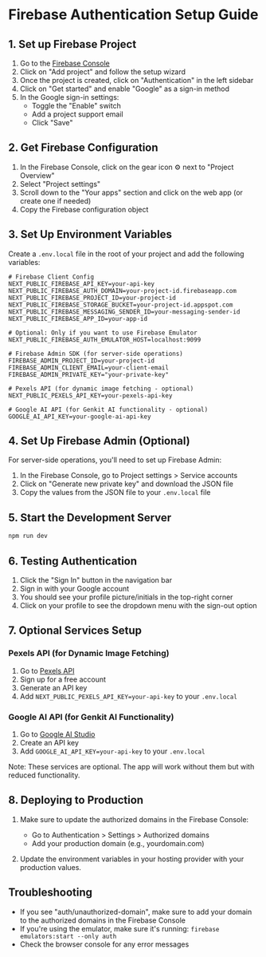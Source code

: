 # Firebase Authentication Setup Guide

## 1. Set up Firebase Project

1. Go to the [Firebase Console](https://console.firebase.google.com/)
2. Click on "Add project" and follow the setup wizard
3. Once the project is created, click on "Authentication" in the left sidebar
4. Click on "Get started" and enable "Google" as a sign-in method
5. In the Google sign-in settings:
   - Toggle the "Enable" switch
   - Add a project support email
   - Click "Save"

## 2. Get Firebase Configuration

1. In the Firebase Console, click on the gear icon ⚙️ next to "Project Overview"
2. Select "Project settings"
3. Scroll down to the "Your apps" section and click on the web app (or create one if needed)
4. Copy the Firebase configuration object

## 3. Set Up Environment Variables

Create a `.env.local` file in the root of your project and add the following variables:

```env
# Firebase Client Config
NEXT_PUBLIC_FIREBASE_API_KEY=your-api-key
NEXT_PUBLIC_FIREBASE_AUTH_DOMAIN=your-project-id.firebaseapp.com
NEXT_PUBLIC_FIREBASE_PROJECT_ID=your-project-id
NEXT_PUBLIC_FIREBASE_STORAGE_BUCKET=your-project-id.appspot.com
NEXT_PUBLIC_FIREBASE_MESSAGING_SENDER_ID=your-messaging-sender-id
NEXT_PUBLIC_FIREBASE_APP_ID=your-app-id

# Optional: Only if you want to use Firebase Emulator
NEXT_PUBLIC_FIREBASE_AUTH_EMULATOR_HOST=localhost:9099

# Firebase Admin SDK (for server-side operations)
FIREBASE_ADMIN_PROJECT_ID=your-project-id
FIREBASE_ADMIN_CLIENT_EMAIL=your-client-email
FIREBASE_ADMIN_PRIVATE_KEY="your-private-key"

# Pexels API (for dynamic image fetching - optional)
NEXT_PUBLIC_PEXELS_API_KEY=your-pexels-api-key

# Google AI API (for Genkit AI functionality - optional)
GOOGLE_AI_API_KEY=your-google-ai-api-key
```

## 4. Set Up Firebase Admin (Optional)

For server-side operations, you'll need to set up Firebase Admin:

1. In the Firebase Console, go to Project settings > Service accounts
2. Click on "Generate new private key" and download the JSON file
3. Copy the values from the JSON file to your `.env.local` file

## 5. Start the Development Server

```bash
npm run dev
```

## 6. Testing Authentication

1. Click the "Sign In" button in the navigation bar
2. Sign in with your Google account
3. You should see your profile picture/initials in the top-right corner
4. Click on your profile to see the dropdown menu with the sign-out option

## 7. Optional Services Setup

### Pexels API (for Dynamic Image Fetching)
1. Go to [Pexels API](https://www.pexels.com/api/)
2. Sign up for a free account
3. Generate an API key
4. Add `NEXT_PUBLIC_PEXELS_API_KEY=your-api-key` to your `.env.local`

### Google AI API (for Genkit AI Functionality)
1. Go to [Google AI Studio](https://aistudio.google.com/)
2. Create an API key
3. Add `GOOGLE_AI_API_KEY=your-api-key` to your `.env.local`

Note: These services are optional. The app will work without them but with reduced functionality.

## 8. Deploying to Production

1. Make sure to update the authorized domains in the Firebase Console:
   - Go to Authentication > Settings > Authorized domains
   - Add your production domain (e.g., yourdomain.com)

2. Update the environment variables in your hosting provider with your production values.

## Troubleshooting

- If you see "auth/unauthorized-domain", make sure to add your domain to the authorized domains in the Firebase Console
- If you're using the emulator, make sure it's running: `firebase emulators:start --only auth`
- Check the browser console for any error messages
